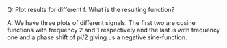 Q: Plot results for different f. What is the resulting function?

A: We have three plots of different signals. The first two are cosine functions with frequency 2 and 1 respectively and the last is with frequency one and a phase shift of pi/2 giving us a negative sine-function.